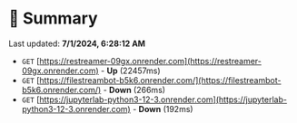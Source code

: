 # 📖 Summary
Last updated: **7/1/2024, 6:28:12 AM**

- `GET` [https://restreamer-09gx.onrender.com](https://restreamer-09gx.onrender.com) - **Up** (22457ms)
- `GET` [https://filestreambot-b5k6.onrender.com/](https://filestreambot-b5k6.onrender.com/) - **Down** (266ms)
- `GET` [https://jupyterlab-python3-12-3.onrender.com](https://jupyterlab-python3-12-3.onrender.com) - **Down** (192ms)
